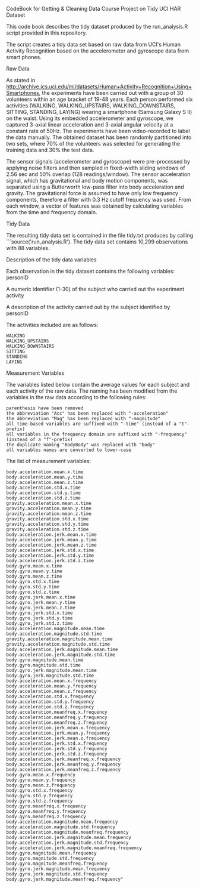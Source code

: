 CodeBook for Getting & Cleaning Data Course Project on Tidy UCI HAR Dataset

This code book describes the tidy dataset produced by the run_analysis.R script provided in this repository.

The script creates a tidy data set based on raw data from UCI's Human Activity Recognition based on the accelerometer and gyroscope data from smart phones.

Raw Data

As stated in http://archive.ics.uci.edu/ml/datasets/Human+Activity+Recognition+Using+Smartphones, the experiments have been carried out with a group of 30 volunteers within an age bracket of 19-48 years. Each person performed six activities (WALKING, WALKING_UPSTAIRS, WALKING_DOWNSTAIRS, SITTING, STANDING, LAYING) wearing a smartphone (Samsung Galaxy S II) on the waist. Using its embedded accelerometer and gyroscope, we captured 3-axial linear acceleration and 3-axial angular velocity at a constant rate of 50Hz. The experiments have been video-recorded to label the data manually. The obtained dataset has been randomly partitioned into two sets, where 70% of the volunteers was selected for generating the training data and 30% the test data.

The sensor signals (accelerometer and gyroscope) were pre-processed by applying noise filters and then sampled in fixed-width sliding windows of 2.56 sec and 50% overlap (128 readings/window). The sensor acceleration signal, which has gravitational and body motion components, was separated using a Butterworth low-pass filter into body acceleration and gravity. The gravitational force is assumed to have only low frequency components, therefore a filter with 0.3 Hz cutoff frequency was used. From each window, a vector of features was obtained by calculating variables from the time and frequency domain.

Tidy Data

The resulting tidy data set is contained in the file tidy.txt produces by calling ```source('run_analysis.R'). The tidy data set contains 10,299 observations with 88 variables.

Description of the tidy data variables

Each observation in the tidy dataset contains the following variables:
personID

A numeric identifier (1-30) of the subject who carried out the experiment
activity

A description of the activity carried out by the subject identified by personID

The activities included are as follows:

    WALKING
    WALKING_UPSTAIRS
    WALKING_DOWNSTAIRS
    SITTING
    STANDING
    LAYING


Measurement Variables

The variables listed below contain the average values for each subject and each activity of the raw data. The naming has been modified from the variables in the raw data according to the following rules:

    parenthesis have been removed
    the abbreviation "Acc" has been replaced with "-acceleration"
    the abbreviation "Mag" has been replaced with "-magnitude"
    all time-based variables are suffixed with "-time" (instead of a "t"-prefix)
    all variables in the frequency domain are suffixed with "-frequency" (instead of a "f"-prefix)
    the duplicate naming "BodyBody" was replaced with "body"
    all variables names are converted to lower-case

The list of measurement variables:

    body.acceleration.mean.x.time
    body.acceleration.mean.y.time
    body.acceleration.mean.z.time
    body.acceleration.std.x.time
    body.acceleration.std.y.time
    body.acceleration.std.z.time
    gravity.acceleration.mean.x.time
    gravity.acceleration.mean.y.time
    gravity.acceleration.mean.z.time
    gravity.acceleration.std.x.time
    gravity.acceleration.std.y.time
    gravity.acceleration.std.z.time
    body.acceleration.jerk.mean.x.time
    body.acceleration.jerk.mean.y.time
    body.acceleration.jerk.mean.z.time
    body.acceleration.jerk.std.x.time
    body.acceleration.jerk.std.y.time
    body.acceleration.jerk.std.z.time
    body.gyro.mean.x.time
    body.gyro.mean.y.time
    body.gyro.mean.z.time
    body.gyro.std.x.time
    body.gyro.std.y.time
    body.gyro.std.z.time
    body.gyro.jerk.mean.x.time
    body.gyro.jerk.mean.y.time
    body.gyro.jerk.mean.z.time
    body.gyro.jerk.std.x.time
    body.gyro.jerk.std.y.time
    body.gyro.jerk.std.z.time
    body.acceleration.magnitude.mean.time
    body.acceleration.magnitude.std.time
    gravity.acceleration.magnitude.mean.time
    gravity.acceleration.magnitude.std.time
    body.acceleration.jerk.magnitude.mean.time
    body.acceleration.jerk.magnitude.std.time
    body.gyro.magnitude.mean.time
    body.gyro.magnitude.std.time
    body.gyro.jerk.magnitude.mean.time
    body.gyro.jerk.magnitude.std.time
    body.acceleration.mean.x.frequency
    body.acceleration.mean.y.frequency
    body.acceleration.mean.z.frequency
    body.acceleration.std.x.frequency
    body.acceleration.std.y.frequency
    body.acceleration.std.z.frequency
    body.acceleration.meanfreq.x.frequency
    body.acceleration.meanfreq.y.frequency
    body.acceleration.meanfreq.z.frequency
    body.acceleration.jerk.mean.x.frequency
    body.acceleration.jerk.mean.y.frequency
    body.acceleration.jerk.mean.z.frequency
    body.acceleration.jerk.std.x.frequency
    body.acceleration.jerk.std.y.frequency
    body.acceleration.jerk.std.z.frequency
    body.acceleration.jerk.meanfreq.x.frequency
    body.acceleration.jerk.meanfreq.y.frequency
    body.acceleration.jerk.meanfreq.z.frequency
    body.gyro.mean.x.frequency
    body.gyro.mean.y.frequency
    body.gyro.mean.z.frequency
    body.gyro.std.x.frequency
    body.gyro.std.y.frequency
    body.gyro.std.z.frequency
    body.gyro.meanfreq.x.frequency
    body.gyro.meanfreq.y.frequency
    body.gyro.meanfreq.z.frequency
    body.acceleration.magnitude.mean.frequency
    body.acceleration.magnitude.std.frequency
    body.acceleration.magnitude.meanfreq.frequency
    body.acceleration.jerk.magnitude.mean.frequency
    body.acceleration.jerk.magnitude.std.frequency
    body.acceleration.jerk.magnitude.meanfreq.frequency
    body.gyro.magnitude.mean.frequency
    body.gyro.magnitude.std.frequency
    body.gyro.magnitude.meanfreq.frequency
    body.gyro.jerk.magnitude.mean.frequency
    body.gyro.jerk.magnitude.std.frequency
    body.gyro.jerk.magnitude.meanfreq.frequency"
